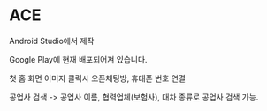 # ACE

Android Studio에서 제작

Google Play에 현재 배포되어져 있습니다.

첫 홈 화면 이미지 클릭시 오픈채팅방, 휴대폰 번호 연결

공업사 검색 -> 공업사 이름, 협력업체(보험사), 대차 종류로 공업사 검색 가능.

